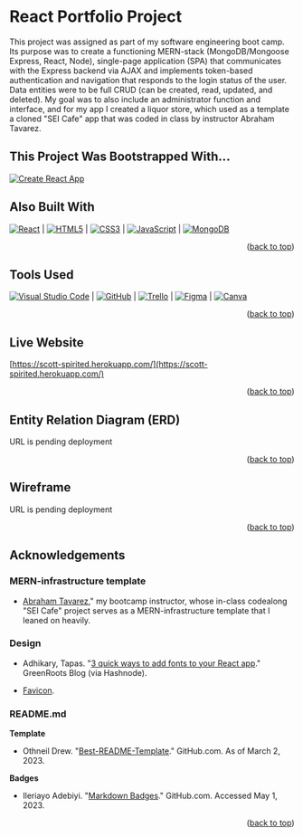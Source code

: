 <a name="readme-top"></a>

# React Portfolio Project

This project was assigned as part of my software engineering boot camp. Its purpose was to create a functioning MERN-stack (MongoDB/Mongoose
Express, React, Node), single-page application (SPA) that communicates with the Express backend via AJAX and implements token-based authentication and navigation that responds to the login status of the user. Data entities were to be full CRUD (can be created, read, updated, and deleted). My goal was to also include an administrator function and interface, and for my app I created a liquor store, which used as a template a cloned "SEI Cafe" app that was coded in class by instructor Abraham Tavarez.

## This Project Was Bootstrapped With...

[![Create React App](https://img.shields.io/static/v1?style=for-the-badge&message=Create+React+App&color=222222&logo=Create+React+App&logoColor=09D3AC&label=)](https://github.com/facebook/create-react-app)

## Also Built With

[![React](https://img.shields.io/badge/react-%2320232a.svg?style=for-the-badge&logo=react&logoColor=%2361DAFB)](https://react.dev/) | [![HTML5](https://img.shields.io/badge/html5-%23E34F26.svg?style=for-the-badge&logo=html5&logoColor=white)](https://html5.org/) | [![CSS3](https://img.shields.io/badge/css3-%231572B6.svg?style=for-the-badge&logo=css3&logoColor=white)](https://www.w3.org/Style/CSS/) | [![JavaScript](https://img.shields.io/badge/javascript-%23323330.svg?style=for-the-badge&logo=javascript&logoColor=%23F7DF1E)](https://www.javascript.com/) | [![MongoDB](https://img.shields.io/badge/MongoDB-%234ea94b.svg?style=for-the-badge&logo=mongodb&logoColor=white)](https://www.mongodb.com/)

<p align="right">(<a href="#readme-top">back to top</a>)</p>

## Tools Used

[![Visual Studio Code](https://img.shields.io/badge/Visual%20Studio%20Code-0078d7.svg?style=for-the-badge&logo=visual-studio-code&logoColor=white)](https://code.visualstudio.com/) | [![GitHub](https://img.shields.io/badge/github-%23121011.svg?style=for-the-badge&logo=github&logoColor=white)](https://github.com/) | [![Trello](https://img.shields.io/badge/Trello-%23026AA7.svg?style=for-the-badge&logo=Trello&logoColor=white)](https://trello.com/) | [![Figma](https://img.shields.io/badge/figma-%23F24E1E.svg?style=for-the-badge&logo=figma&logoColor=white)](https://www.figma.com/) | [![Canva](https://img.shields.io/badge/Canva-%2300C4CC.svg?style=for-the-badge&logo=Canva&logoColor=white)](https://www.canva.com/)

<p align="right">(<a href="#readme-top">back to top</a>)</p>

## Live Website

[https://scott-spirited.herokuapp.com/](https://scott-spirited.herokuapp.com/)

<p align="right">(<a href="#readme-top">back to top</a>)</p>

## Entity Relation Diagram (ERD)

URL is pending deployment

<p align="right">(<a href="#readme-top">back to top</a>)</p>

## Wireframe

URL is pending deployment

<p align="right">(<a href="#readme-top">back to top</a>)</p>

## Acknowledgements

### MERN-infrastructure template

- [Abraham Tavarez](https://github.com/AbeTavarez)," my bootcamp instructor, whose in-class codealong "SEI Cafe" project serves as a MERN-infrastructure template that I leaned on heavily.

### Design

- Adhikary, Tapas. "[3 quick ways to add fonts to your React app](https://blog.greenroots.info/3-quick-ways-to-add-fonts-to-your-react-app)." GreenRoots Blog (via Hashnode).

- [Favicon](https://favicon.io/).

### README.md

**Template**

- Othneil Drew. "[Best-README-Template](https://github.com/othneildrew/Best-README-Template)." GitHub.com. As of March 2, 2023.

**Badges**

- Ileriayo Adebiyi. "[Markdown Badges](https://github.com/Ileriayo/markdown-badges)." GitHub.com. Accessed May 1, 2023.

<!-- MARKDOWN LINKS & IMAGES -->
<!-- https://www.markdownguide.org/basic-syntax/#reference-style-links -->

<p align="right">(<a href="#readme-top">back to top</a>)</p>

